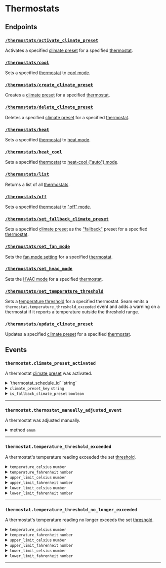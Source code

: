 # Thermostats

## Endpoints

### [`/thermostats/activate_climate_preset`](./activate_climate_preset.md)

Activates a specified [climate preset](../../capability-guides/thermostats/creating-and-managing-climate-presets/README.md) for a specified [thermostat](https://docs.seam.co/latest/capability-guides/thermostats).
### [`/thermostats/cool`](./cool.md)

Sets a specified [thermostat](https://docs.seam.co/latest/capability-guides/thermostats) to [cool mode](https://docs.seam.co/latest/capability-guides/thermostats/configure-current-climate-settings).
### [`/thermostats/create_climate_preset`](./create_climate_preset.md)

Creates a [climate preset](../../capability-guides/thermostats/creating-and-managing-climate-presets/README.md) for a specified [thermostat](https://docs.seam.co/latest/capability-guides/thermostats).
### [`/thermostats/delete_climate_preset`](./delete_climate_preset.md)

Deletes a specified [climate preset](../../capability-guides/thermostats/creating-and-managing-climate-presets/README.md) for a specified [thermostat](https://docs.seam.co/latest/capability-guides/thermostats).
### [`/thermostats/heat`](./heat.md)

Sets a specified [thermostat](https://docs.seam.co/latest/capability-guides/thermostats) to [heat mode](https://docs.seam.co/latest/capability-guides/thermostats/configure-current-climate-settings).
### [`/thermostats/heat_cool`](./heat_cool.md)

Sets a specified [thermostat](https://docs.seam.co/latest/capability-guides/thermostats) to [heat-cool ("auto") mode](https://docs.seam.co/latest/capability-guides/thermostats/configure-current-climate-settings).
### [`/thermostats/list`](./list.md)

Returns a list of all [thermostats](https://docs.seam.co/latest/capability-guides/thermostats).
### [`/thermostats/off`](./off.md)

Sets a specified [thermostat](https://docs.seam.co/latest/capability-guides/thermostats) to ["off" mode](https://docs.seam.co/latest/capability-guides/thermostats/configure-current-climate-settings).
### [`/thermostats/set_fallback_climate_preset`](./set_fallback_climate_preset.md)

Sets a specified [climate preset](../../capability-guides/thermostats/creating-and-managing-climate-presets/README.md) as the ["fallback"](../../capability-guides/thermostats/creating-and-managing-climate-presets/setting-the-fallback-climate-preset.md) preset for a specified [thermostat](https://docs.seam.co/latest/capability-guides/thermostats).
### [`/thermostats/set_fan_mode`](./set_fan_mode.md)

Sets the [fan mode setting](https://docs.seam.co/latest/capability-guides/thermostats/configure-current-climate-settings#fan-mode-settings) for a specified [thermostat](https://docs.seam.co/latest/capability-guides/thermostats).
### [`/thermostats/set_hvac_mode`](./set_hvac_mode.md)

Sets the [HVAC mode](https://docs.seam.co/latest/capability-guides/thermostats/configure-current-climate-settings) for a specified [thermostat](https://docs.seam.co/latest/capability-guides/thermostats).
### [`/thermostats/set_temperature_threshold`](./set_temperature_threshold.md)

Sets a [temperature threshold](../../capability-guides/thermostats/setting-and-monitoring-temperature-thresholds.md) for a specified thermostat. Seam emits a `thermostat.temperature_threshold_exceeded` event and adds a warning on a thermostat if it reports a temperature outside the threshold range.
### [`/thermostats/update_climate_preset`](./update_climate_preset.md)

Updates a specified [climate preset](../../capability-guides/thermostats/creating-and-managing-climate-presets/README.md) for a specified [thermostat](https://docs.seam.co/latest/capability-guides/thermostats).

## Events

### `thermostat.climate_preset_activated`

A thermostat [climate preset](../../capability-guides/thermostats/creating-and-managing-climate-presets/) was activated.

<details>
<summary>`thermostat_schedule_id` `string`</summary>
ID of the [thermostat schedule](../../capability-guides/thermostats/creating-and-managing-thermostat-schedules/) that prompted the [climate preset](../../capability-guides/thermostats/creating-and-managing-climate-presets/) to be activated.
</details>
<details>
<summary><code>climate_preset_key</code> <code>string</code></summary>
Key of the [climate preset](../../capability-guides/thermostats/creating-and-managing-climate-presets/) that was activated.
</details>
<details>
<summary><code>is_fallback_climate_preset</code> <code>boolean</code></summary>
Indicates whether the [climate preset](../..capability-guides/thermostats/creating-and-managing-climate-presets/) that was activated is the [fallback climate preset](../../capability-guides/thermostats/creating-and-managing-climate-presets/setting-the-fallback-climate-preset.md) for the thermostat.
</details>

---

### `thermostat.thermostat_manually_adjusted_event`

A thermostat was adjusted manually.

<details>
<summary>method <code>enum</code></summary>
Method used to adjust the thermostat manually. `seam` indicates that the Seam API, Seam CLI, or Seam Console was used to adjust the thermostat.

Possible enum values:
- `seam`
- `external`
</details>

---

### `thermostat.temperature_threshold_exceeded`

A thermostat's temperature reading exceeded the set [threshold](../../capability-guides/thermostats/setting-and-monitoring-temperature-thresholds.md).

<details>
<summary><code>temperature_celsius</code> <code>number</code></summary>
Temperature, in °C, reported by the thermostat.
</details>
<details>
<summary><code>temperature_fahrenheit</code> <code>number</code></summary>
Temperature, in °F, reported by the thermostat.
</details>
<details>
<summary><code>upper_limit_celsius</code> <code>number</code></summary>
Upper temperature limit, in °C, defined by the set [threshold](../../capability-guides/thermostats/setting-and-monitoring-temperature-thresholds.md).
</details>
<details>
<summary><code>upper_limit_fahrenheit</code> <code>number</code></summary>
Upper temperature limit, in °F, defined by the set [threshold](../../capability-guides/thermostats/setting-and-monitoring-temperature-thresholds.md).
</details>
<details>
<summary><code>lower_limit_celsius</code> <code>number</code></summary>
Lower temperature limit, in °C, defined by the set [threshold](../../capability-guides/thermostats/setting-and-monitoring-temperature-thresholds.md).
</details>
<details>
<summary><code>lower_limit_fahrenheit</code> <code>number</code></summary>
Lower temperature limit, in °F, defined by the set [threshold](../../capability-guides/thermostats/setting-and-monitoring-temperature-thresholds.md).
</details>

---

### `thermostat.temperature_threshold_no_longer_exceeded`

A thermostat's temperature reading no longer exceeds the set [threshold](../../capability-guides/thermostats/setting-and-monitoring-temperature-thresholds.md).

<details>
<summary><code>temperature_celsius</code> <code>number</code></summary>
Temperature, in °C, reported by the thermostat.
</details>
<details>
<summary><code>temperature_fahrenheit</code> <code>number</code></summary>
Temperature, in °F, reported by the thermostat.
</details>
<details>
<summary><code>upper_limit_celsius</code> <code>number</code></summary>
Upper temperature limit, in °C, defined by the set [threshold](../../capability-guides/thermostats/setting-and-monitoring-temperature-thresholds.md).
</details>
<details>
<summary><code>upper_limit_fahrenheit</code> <code>number</code></summary>
Upper temperature limit, in °F, defined by the set [threshold](../../capability-guides/thermostats/setting-and-monitoring-temperature-thresholds.md).
</details>
<details>
<summary><code>lower_limit_celsius</code> <code>number</code></summary>
Lower temperature limit, in °C, defined by the set [threshold](../../capability-guides/thermostats/setting-and-monitoring-temperature-thresholds.md).
</details>
<details>
<summary><code>lower_limit_fahrenheit</code> <code>number</code></summary>
Lower temperature limit, in °F, defined by the set [threshold](../../capability-guides/thermostats/setting-and-monitoring-temperature-thresholds).
</details>

---

